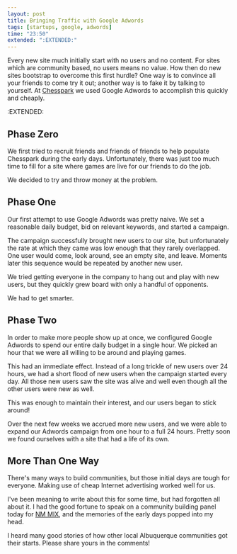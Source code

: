 ```yaml
---
layout: post
title: Bringing Traffic with Google Adwords
tags: [startups, google, adwords]
time: "23:50"
extended: ":EXTENDED:"
---
```


Every new site much initially start with no users and no content.  For
sites which are community based, no users means no value.  How then do
new sites bootstrap to overcome this first hurdle?  One way is to
convince all your friends to come try it out; another way is to fake
it by talking to yourself.  At [Chesspark](http://www.chesspark.com)
we used Google Adwords to accomplish this quickly and cheaply.

:EXTENDED:

## Phase Zero

We first tried to recruit friends and friends of friends to help
populate Chesspark during the early days.  Unfortunately, there was
just too much time to fill for a site where games are live for our
friends to do the job.

We decided to try and throw money at the problem.

## Phase One

Our first attempt to use Google Adwords was pretty naive.  We set a
reasonable daily budget, bid on relevant keywords, and started a
campaign.

The campaign successfully brought new users to our site, but
unfortunately the rate at which they came was low enough that they
rarely overlapped.  One user would come, look around, see an empty
site, and leave.  Moments later this sequence would be repeated by
another new user.

We tried getting everyone in the company to hang out and play with new
users, but they quickly grew board with only a handful of opponents.

We had to get smarter.

## Phase Two

In order to make more people show up at once, we configured Google
Adwords to spend our entire daily budget in a single hour.  We picked
an hour that we were all willing to be around and playing games.

This had an immediate effect.  Instead of a long trickle of new users
over 24 hours, we had a short flood of new users when the campaign
started every day.  All those new users saw the site was alive and
well even though all the other users were new as well.

This was enough to maintain their interest, and our users began to
stick around!

Over the next few weeks we accrued more new users, and we were able to
expand our Adwords campaign from one hour to a full 24 hours.  Pretty
soon we found ourselves with a site that had a life of its own.

## More Than One Way

There's many ways to build communities, but those initial days are
tough for everyone.  Making use of cheap Internet advertising worked
well for us.

I've been meaning to write about this for some time, but had forgotten
all about it.  I had the good fortune to speak on a community
building panel today for [NM MIX](http://nm-mix.ning.com), and the
memories of the early days popped into my head.

I heard many good stories of how other local Albuquerque communities
got their starts.  Please share yours in the comments!
